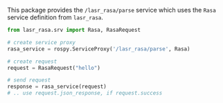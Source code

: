 This package provides the `/lasr_rasa/parse` service which uses the `Rasa` service definition from `lasr_rasa`.


```python
from lasr_rasa.srv import Rasa, RasaRequest

# create service proxy
rasa_service = rospy.ServiceProxy('/lasr_rasa/parse', Rasa)

# create request
request = RasaRequest("hello")

# send request
response = rasa_service(request)
# .. use request.json_response, if request.success
```
